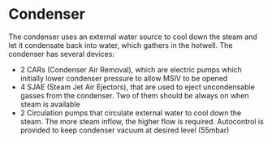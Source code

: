 # Condenser

The condenser uses an external water source to cool down the steam and let it condensate back into water, which gathers in the hotwell. The condenser has several devices:

- 2 CARs (Condenser Air Removal), which are electric pumps which initially lower condenser pressure to allow MSIV to be opened
- 4 SJAE (Steam Jet Air Ejectors), that are used to eject uncondensable gasses from the condenser. Two of them should be always on when steam is available
- 2 Circulation pumps that circulate external water to cool down the steam. The more steam inflow, the higher flow is required. Autocontrol is provided to keep condenser vacuum at desired level (55mbar)
